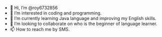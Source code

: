 - 👋 Hi, I’m @roy6732856
- 👀 I’m interested in coding and programming.
- 🌱 I’m currently learning Java language and improving my English skills.
- 💞️ I’m looking to collaborate on who is the beginner of language learner.
- 📫 How to reach me by SMS.

<!---
roy6732856/roy6732856 is a ✨ special ✨ repository because its `README.md` (this file) appears on your GitHub profile.
You can click the Preview link to take a look at your changes.
--->
